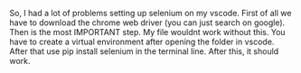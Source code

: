 <p>
  So, I had a lot of problems setting up selenium on my vscode. First of all we have to download the chrome web driver (you can just search on google).
  Then is the most IMPORTANT step. My file wouldnt work without this. You have to create a virtual environment after opening the folder in vscode. After that use pip install 
  selenium in the terminal line. After this, it should work.
  </p>

